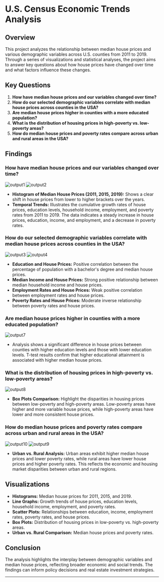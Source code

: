# U.S. Census Economic Trends Analysis

## Overview

This project analyzes the relationship between median house prices and various demographic variables across U.S. counties from 2011 to 2019. Through a series of visualizations and statistical analyses, the project aims to answer key questions about how house prices have changed over time and what factors influence these changes.

## Key Questions

1. **How have median house prices and our variables changed over time?**
2. **How do our selected demographic variables correlate with median house prices across counties in the USA?**
3. **Are median house prices higher in counties with a more educated population?**
4. **What is the distribution of housing prices in high-poverty vs. low-poverty areas?**
5. **How do median house prices and poverty rates compare across urban and rural areas in the USA?**

## Findings

### How have median house prices and our variables changed over time?
![output1](https://github.com/user-attachments/assets/2bce6fc6-6e9d-435c-ae23-66de2d35cd32)
![output2](https://github.com/user-attachments/assets/81bfe46d-a2de-468f-aefe-01d891a604cb)

- **Histogram of Median House Prices (2011, 2015, 2019):** Shows a clear shift in house prices from lower to higher brackets over the years.
- **Temporal Trends:** Illustrates the cumulative growth rates of house prices, education levels, household income, employment, and poverty rates from 2011 to 2019. The data indicates a steady increase in house prices, education, income, and employment, and a decrease in poverty rates.

### How do our selected demographic variables correlate with median house prices across counties in the USA?
![output3](https://github.com/user-attachments/assets/bd24a2df-a1de-4d0f-b55e-28049fb3f1ad)
![output4](https://github.com/user-attachments/assets/51d41927-0bd3-4ac3-bf38-3bf18145044d)

- **Education and House Prices:** Positive correlation between the percentage of population with a bachelor's degree and median house prices.
- **Median Income and House Prices:** Strong positive relationship between median household income and house prices.
- **Employment Rates and House Prices:** Weak positive correlation between employment rates and house prices.
- **Poverty Rates and House Prices:** Moderate inverse relationship between poverty rates and house prices.

### Are median house prices higher in counties with a more educated population?
![output7](https://github.com/user-attachments/assets/4a43b5e2-7550-4d6a-8fba-bdb3e7406365)

- Analysis shows a significant difference in house prices between counties with higher education levels and those with lower education levels. T-test results confirm that higher educational attainment is associated with higher median house prices.

### What is the distribution of housing prices in high-poverty vs. low-poverty areas?
![output8](https://github.com/user-attachments/assets/9fc921b0-0ea4-49a7-997f-1d4311890129)

- **Box Plots Comparison:** Highlight the disparities in housing prices between low-poverty and high-poverty areas. Low-poverty areas have higher and more variable house prices, while high-poverty areas have lower and more consistent house prices.

### How do median house prices and poverty rates compare across urban and rural areas in the USA?
![output10](https://github.com/user-attachments/assets/adae340d-280c-4e37-be11-5a7dc8b2a683)
![output9](https://github.com/user-attachments/assets/fe8e11ac-4381-4ce0-89bc-ee83d647821d)

- **Urban vs. Rural Analysis:** Urban areas exhibit higher median house prices and lower poverty rates, while rural areas have lower house prices and higher poverty rates. This reflects the economic and housing market disparities between urban and rural regions.

## Visualizations

- **Histograms:** Median house prices for 2011, 2015, and 2019.
- **Line Graphs:** Growth trends of house prices, education levels, household income, employment, and poverty rates.
- **Scatter Plots:** Relationships between education, income, employment rates, poverty rates, and house prices.
- **Box Plots:** Distribution of housing prices in low-poverty vs. high-poverty areas.
- **Urban vs. Rural Comparison:** Median house prices and poverty rates.

## Conclusion

The analysis highlights the interplay between demographic variables and median house prices, reflecting broader economic and social trends. The findings can inform policy decisions and real estate investment strategies.



---

